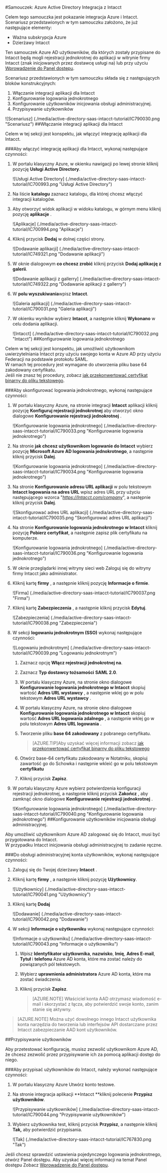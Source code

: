 <properties 
    pageTitle="Samouczek: Azure Active Directory Integracja z Intacct | Microsoft Azure" 
    description="Dowiedz się, jak użyć Intacct z usługi Azure Active Directory w celu włączenia rejestracji jednokrotnej, automatycznego inicjowania obsługi administracyjnej i nie tylko!" 
    services="active-directory" 
    authors="jeevansd"  
    documentationCenter="na" 
    manager="femila"/>
<tags 
    ms.service="active-directory" 
    ms.devlang="na" 
    ms.topic="article" 
    ms.tgt_pltfrm="na" 
    ms.workload="identity" 
    ms.date="09/29/2016" 
    ms.author="jeedes" />

#<a name="tutorial-azure-active-directory-integration-with-intacct"></a>Samouczek: Azure Active Directory Integracja z Intacct
  
Celem tego samouczka jest pokazanie integracja Azure i Intacct.  
Scenariusz przedstawionych w tym samouczku założono, że już następujące elementy:

-   Ważna subskrypcja Azure
-   Dzierżawy Intacct
  
Ten samouczek Azure AD użytkowników, dla których zostały przypisane do Intacct będą mogli rejestracji jednokrotnej do aplikacji w witrynie firmy Intacct (znak inicjowanych przez dostawcę usługi na) lub przy użyciu [Wprowadzenie do Panel dostępu](active-directory-saas-access-panel-introduction.md).
  
Scenariusz przedstawionych w tym samouczku składa się z następujących bloków konstrukcyjnych:

1.  Włączanie integracji aplikacji dla Intacct
2.  Konfigurowanie logowania jednokrotnego
3.  Konfigurowanie użytkowników inicjowania obsługi administracyjnej.
4.  Przypisywanie użytkowników

![Scenariusz] (./media/active-directory-saas-intacct-tutorial/IC790030.png "Scenariusz")
##<a name="enabling-the-application-integration-for-intacct"></a>Włączanie integracji aplikacji dla Intacct
  
Celem w tej sekcji jest konspektu, jak włączyć integrację aplikacji dla Intacct.

###<a name="to-enable-the-application-integration-for-intacct-perform-the-following-steps"></a>Aby włączyć integrację aplikacji dla Intacct, wykonaj następujące czynności:

1.  W portalu klasyczny Azure, w okienku nawigacji po lewej stronie kliknij pozycję **Usługi Active Directory**.

    ![Usługi Active Directory] (./media/active-directory-saas-intacct-tutorial/IC700993.png "Usługi Active Directory")

2.  Na liście **katalogu** zaznacz katalogu, dla której chcesz włączyć integracji katalogów.

3.  Aby otworzyć widok aplikacji w widoku katalogu, w górnym menu kliknij pozycję **aplikacje** .

    ![Aplikacje] (./media/active-directory-saas-intacct-tutorial/IC700994.png "Aplikacje")

4.  Kliknij przycisk **Dodaj** w dolnej części strony.

    ![Dodawanie aplikacji] (./media/active-directory-saas-intacct-tutorial/IC749321.png "Dodawanie aplikacji")

5.  W oknie dialogowym **co chcesz zrobić** kliknij przycisk **Dodaj aplikację z galerii**.

    ![Dodawanie aplikacji z gallerry] (./media/active-directory-saas-intacct-tutorial/IC749322.png "Dodawanie aplikacji z gallerry")

6.  W **polu wyszukiwania**wpisz **Intacct**.

    ![Galeria aplikacji] (./media/active-directory-saas-intacct-tutorial/IC790031.png "Galeria aplikacji")

7.  W okienku wyników wybierz **Intacct**, a następnie kliknij **Wykonano** w celu dodania aplikacji.

    ![Intacct] (./media/active-directory-saas-intacct-tutorial/IC790032.png "Intacct")
##<a name="configuring-single-sign-on"></a>Konfigurowanie logowania jednokrotnego
  
Celem w tej sekcji jest konspektu, jak umożliwić użytkownikom uwierzytelniania Intacct przy użyciu swojego konta w Azure AD przy użyciu Federacji na podstawie protokołu SAML.  
W ramach tej procedury jest wymagane do utworzenia pliku base 64 zakodowany certyfikatu.  
Jeśli nie znasz tej procedury, zobacz [jak przekonwertować certyfikat binarny do pliku tekstowego](http://youtu.be/PlgrzUZ-Y1o).

###<a name="to-configure-single-sign-on-perform-the-following-steps"></a>Aby skonfigurować logowania jednokrotnego, wykonaj następujące czynności:

1.  W portalu klasyczny Azure, na stronie integracji **Intacct** aplikacji kliknij pozycję **Konfiguruj rejestracji jednokrotnej** aby otworzyć okno dialogowe **Konfigurowanie rejestracji jednokrotnej** .

    ![Konfigurowanie logowania jednokrotnego] (./media/active-directory-saas-intacct-tutorial/IC790033.png "Konfigurowanie logowania jednokrotnego")

2.  Na stronie **jak chcesz użytkownikom logowanie do Intacct** wybierz pozycję **Microsoft Azure AD logowania jednokrotnego**, a następnie kliknij przycisk **Dalej**.

    ![Konfigurowanie logowania jednokrotnego] (./media/active-directory-saas-intacct-tutorial/IC790034.png "Konfigurowanie logowania jednokrotnego")

3.  Na stronie **Konfigurowanie adresu URL aplikacji** w polu tekstowym **Intacct logowania na adres URL** wpisz adres URL przy użyciu następującego wzorca "*https://Intacct.com/company*", a następnie kliknij przycisk **Dalej**.

    ![Skonfigurować adres URL aplikacji] (./media/active-directory-saas-intacct-tutorial/IC790035.png "Skonfigurować adres URL aplikacji")

4.  Na stronie **Konfigurowanie logowania jednokrotnego w Intacct** kliknij pozycję **Pobierz certyfikat**, a następnie zapisz plik certyfikatu na komputerze.

    ![Konfigurowanie logowania jednokrotnego] (./media/active-directory-saas-intacct-tutorial/IC790036.png "Konfigurowanie logowania jednokrotnego")

5.  W oknie przeglądarki innej witryny sieci web Zaloguj się do witryny firmy Intacct jako administrator.

6.  Kliknij kartę **firmy** , a następnie kliknij pozycję **Informacje o firmie**.

    ![Firma] (./media/active-directory-saas-intacct-tutorial/IC790037.png "Firma")

7.  Kliknij kartę **Zabezpieczenia** , a następnie kliknij przycisk **Edytuj**.

    ![Zabezpieczenia] (./media/active-directory-saas-intacct-tutorial/IC790038.png "Zabezpieczenia")

8.  W sekcji **logowaniu jednokrotnym (SSO)** wykonaj następujące czynności:

    ![Logowaniu jednokrotnym] (./media/active-directory-saas-intacct-tutorial/IC790039.png "Logowaniu jednokrotnym")

    1.  Zaznacz opcję **Włącz rejestracji jednokrotnej na**.
    2.  Zaznacz **Typ dostawcy tożsamości** **SAML 2.0**.
    3.  W portalu klasyczny Azure, na stronie okno dialogowe **Konfigurowanie logowania jednokrotnego w Intacct** skopiuj wartość **Adres URL wystawcy** , a następnie wklej go w polu tekstowym **Adres URL wystawcy** .
    4.  W portalu klasyczny Azure, na stronie okno dialogowe **Konfigurowanie logowania jednokrotnego w Intacct** skopiuj wartość **Adres URL logowania zdalnego** , a następnie wklej go w polu tekstowym **Adres URL logowania** .
    5.  Tworzenie pliku **base 64 zakodowany** z pobranego certyfikatu.
        
        >[AZURE.TIP]Aby uzyskać więcej informacji zobacz [jak przekonwertować certyfikat binarny do pliku tekstowego](http://youtu.be/PlgrzUZ-Y1o)

    6.  Otwórz base-64 certyfikatu zakodowany w Notatniku, skopiuj zawartość go do Schowka i następnie wkleić go w polu tekstowym **certyfikatu**
    7.  Kliknij przycisk **Zapisz**.

9.  W portalu klasyczny Azure wybierz potwierdzenia konfiguracji rejestracji jednokrotnej, a następnie kliknij przycisk **Zakończ** , aby zamknąć okno dialogowe **Konfigurowanie rejestracji jednokrotnej** .

    ![Konfigurowanie logowania jednokrotnego] (./media/active-directory-saas-intacct-tutorial/IC790040.png "Konfigurowanie logowania jednokrotnego")
##<a name="configuring-user-provisioning"></a>Konfigurowanie użytkowników inicjowania obsługi administracyjnej.
  
Aby umożliwić użytkownikom Azure AD zalogować się do Intacct, musi być przygotowana do Intacct.  
W przypadku Intacct inicjowania obsługi administracyjnej to zadanie ręczne.

###<a name="to-provision-a-user-accounts-perform-the-following-steps"></a>Do obsługi administracyjnej konta użytkowników, wykonaj następujące czynności:

1.  Zaloguj się do Twojej dzierżawy **Intacct** .

2.  Kliknij kartę **firmy** , a następnie kliknij pozycję **Użytkownicy**.

    ![Użytkownicy] (./media/active-directory-saas-intacct-tutorial/IC790041.png "Użytkownicy")

3.  Kliknij kartę **Dodaj**

    ![Dodawanie] (./media/active-directory-saas-intacct-tutorial/IC790042.png "Dodawanie")

4.  W sekcji **Informacje o użytkowniku** wykonaj następujące czynności:

    ![Informacje o użytkowniku] (./media/active-directory-saas-intacct-tutorial/IC790043.png "Informacje o użytkowniku")

    1.  Wpisz **Identyfikator użytkownika**, **nazwisko**, **Imię**, **Adres E-mail**, **Tytuł** i **telefonu** Azure AD konta, które ma zostać należy do powiązanych pól tekstowych.
    2.  Wybierz **uprawnienia administratora** Azure AD konta, które ma zostać świadczenia.
    3.  Kliknij przycisk **Zapisz**.
        
        >[AZURE.NOTE] Właściciel konta AAD otrzymasz wiadomość e-mail i skorzystać z łącza, aby potwierdzić swoje konto, zanim stanie się aktywny.

>[AZURE.NOTE] Można użyć dowolnego innego Intacct użytkownika konta narzędzia do tworzenia lub interfejsów API dostarczane przez Intacct zabezpieczanie AAD kont użytkowników.

##<a name="assigning-users"></a>Przypisywanie użytkowników
  
Aby przetestować konfigurację, musisz zezwolić użytkownikom Azure AD, że chcesz zezwolić przez przypisywanie ich za pomocą aplikacji dostęp do niego.

###<a name="to-assign-users-to-intacct-perform-the-following-steps"></a>Aby przypisać użytkowników do Intacct, należy wykonać następujące czynności:

1.  W portalu klasyczny Azure Utwórz konto testowe.

2.  Na stronie integracja aplikacji **Intacct **kliknij polecenie **Przypisz użytkowników**.

    ![Przypisywanie użytkowników] (./media/active-directory-saas-intacct-tutorial/IC790044.png "Przypisywanie użytkowników")

3.  Wybierz użytkownika test, kliknij przycisk **Przypisz**, a następnie kliknij **Tak,** aby potwierdzić przypisania.

    ![Tak] (./media/active-directory-saas-intacct-tutorial/IC767830.png "Tak")
  
Jeśli chcesz sprawdzić ustawienia pojedynczego logowania jednokrotnego, otwórz Panel dostępu. Aby uzyskać więcej informacji na temat Panel dostępu Zobacz [Wprowadzenie do Panel dostępu](active-directory-saas-access-panel-introduction.md).